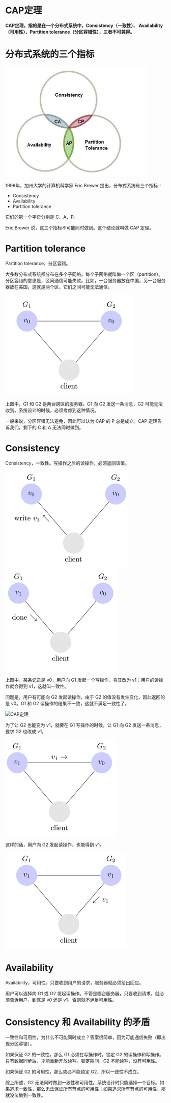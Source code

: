 # CAP定理
**CAP定理，指的是在一个分布式系统中，Consistency（一致性）、 Availability（可用性）、Partition tolerance（分区容错性），三者不可兼得。**

# 分布式系统的三个指标

![CAP定理](../images/CAP-1.jpg "CAP定理")

1998年，加州大学的计算机科学家 Eric Brewer 提出，分布式系统有三个指标：

- Consistency
- Availability
- Partition tolerance

它们的第一个字母分别是 C、A、P。

Eric Brewer 说，这三个指标不可能同时做到。这个结论就叫做 CAP 定理。

# Partition tolerance
Partition tolerance，分区容错。

大多数分布式系统都分布在多个子网络。每个子网络就叫做一个区（partition）。分区容错的意思是，区间通信可能失败。比如，一台服务器放在中国，另一台服务器放在美国，这就是两个区，它们之间可能无法通信。

![CAP定理](../images/CAP-2.png "CAP定理")

上图中，G1 和 G2 是两台跨区的服务器。G1 向 G2 发送一条消息，G2 可能无法收到。系统设计的时候，必须考虑到这种情况。

一般来说，分区容错无法避免，因此可以认为 CAP 的 P 总是成立。CAP 定理告诉我们，剩下的 C 和 A 无法同时做到。

# Consistency
Consistency，一致性。写操作之后的读操作，必须返回该值。

![CAP定理](../images/CAP-3.png "CAP定理")
![CAP定理](../images/CAP-4.png "CAP定理")

上图中，某条记录是 v0，用户向 G1 发起一个写操作，将其改为 v1；用户的读操作就会得到 v1，这就叫一致性。

问题是，用户有可能向 G2 发起读操作，由于 G2 的值没有发生变化，因此返回的是 v0。G1 和 G2 读操作的结果不一致，这就不满足一致性了。

![CAP定理](../images/CAP-5.jpg "CAP定理")

为了让 G2 也能变为 v1，就要在 G1 写操作的时候，让 G1 向 G2 发送一条消息，要求 G2 也改成 v1。

![CAP定理](../images/CAP-6.png "CAP定理")

这样的话，用户向 G2 发起读操作，也能得到 v1。

![CAP定理](../images/CAP-7.png "CAP定理")

# Availability
Availability，可用性。只要收到用户的请求，服务器就必须给出回应。

用户可以选择向 G1 或 G2 发起读操作。不管是哪台服务器，只要收到请求，就必须告诉用户，到底是 v0 还是 v1，否则就不满足可用性。

# Consistency 和 Availability 的矛盾
一致性和可用性，为什么不可能同时成立？答案很简单，因为可能通信失败（即出现分区容错）。

如果保证 G2 的一致性，那么 G1 必须在写操作时，锁定 G2 的读操作和写操作。只有数据同步后，才能重新开放读写。锁定期间，G2 不能读写，没有可用性。

如果保证 G2 的可用性，那么势必不能锁定 G2，所以一致性不成立。

综上所述，G2 无法同时做到一致性和可用性。系统设计时只能选择一个目标。如果追求一致性，那么无法保证所有节点的可用性；如果追求所有节点的可用性，那就没法做到一致性。
